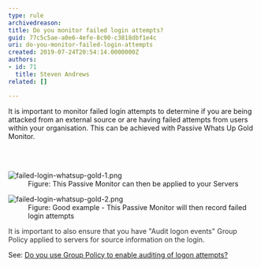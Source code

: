 ```yaml
---
type: rule
archivedreason: 
title: Do you monitor failed login attempts?
guid: 77c5c5ae-a0e6-4efe-8c90-c3818dbf1e4c
uri: do-you-monitor-failed-login-attempts
created: 2019-07-24T20:54:14.0000000Z
authors:
- id: 71
  title: Steven Andrews
related: []

---
```



<p class="ssw15-rteElement-P">It is important to monitor failed login attempts to determine if you are being attacked from an external source or are having failed attempts from users within your organisation. This can be achieved with Passive Whats Up Gold Monitor.​<br></p>
<br><excerpt class='endintro'></excerpt><br>
<dl class="image"><dt><img src="/PublishingImages/failed-login-whatsup-gold-1.png" alt="failed-login-whatsup-gold-1.png" /></dt><dd>Figure&#58; This P​assive Monitor can then be applied to your Servers</dd></dl><dl class="image"><dt><img src="/PublishingImages/failed-login-whatsup-gold-2.png" alt="failed-login-whatsup-gold-2.png" /></dt><dd>Figure&#58; Good example - This Passive Monitor will then record failed login attempts</dd></dl>​<span style="color&#58;#333333;">It is important to also ensure that you have &quot;Audit logon events&quot; Group Policy applied to servers for source information on the login.&#160;</span><p class="ssw15-rteElement-P">See&#58; 
   <a href="/_layouts/15/FIXUPREDIRECT.ASPX?WebId=3dfc0e07-e23a-4cbb-aac2-e778b71166a2&amp;TermSetId=07da3ddf-0924-4cd2-a6d4-a4809ae20160&amp;TermId=aa9c011d-81de-4d79-82af-a80215ccb131">Do you use Group Policy to enable auditing of logon attempts?</a>​​<br></p>


